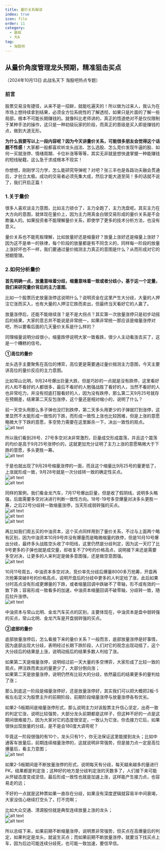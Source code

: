```yaml
---
title: 量价关系解读
index: true
icon: file
order: 11
category:
  - 基础
  - 大A
tag:
  - 淘股吧
---
```


## 从量价角度管理龙头预期，精准狙击买点  

（2024年10月13日 此战名天下 淘股吧热点专题）

### 前言  

股票交易没有捷径，从来不是一招鲜，就能吃遍天的！所以做为过来人，我认为在市场上想持续拿到结果，必须全方位系统性的了解透彻，如果只是片面的了解一些局部，根本不可能长期赚钱的。就像科比老师讲的，真正的悟道绝对不是仅仅限制于某种手法的操作，这只是一种初级玩家的阶段，而真正的晋级是买入即是赚钱的点，做到大道无形。  

**为什么我要写以上一段内容呢？因为今天讲量价关系，可能很多朋友会觉得这个话题不性感**！大家都一般都喜欢听龙头战法、怎么选股、怎么竞价发现牛逼的股、如何一买就涨停、情绪周期、卡位补涨等等等，其实无非就是想快速掌握一种能赚钱的短线秘籍，这么急于求成根本不现实！  

你想想，刚刚学习力学，怎么能研究导弹呢？对吧？张三丰也是各路功夫融会贯通后，才创立太极。成功的交易者必须先集大成，然后才能大道至简！多的话就不说了，我们开启正篇！  

### 1.关于量价  

很多人喜欢谈主力意图，比如主力锁仓了，主力全跑了，主力洗盘呢。其实主力在大方向的意图，就体现在量价上，因为主力用真金白银交易形成的量价关系是不会欺骗人的。如果投资者不能理解量价关系，即使学了更多的技术分析方法，也没有意义。  

量价关系也不能死板理解，比如放量好还是缩量好？放量上涨好还是缩量上涨好？因为这不是单一的铁律，每个阶段的放量都是有不同含义的，同样每一阶段的放量上涨好坏也不一样，我们要通过量价揣测主力真正的意图是什么？从而形成对它的预期管理。  

### 2.如何分析量价  

**首先明确一点，放量意味着分歧，缩量意味着一致或者分歧小，基于这一个定量，我们来研究量价背后的主力意图**。  

比如一个股票历史放量涨停这说明什么？说明资金在这里产生大分歧，大量的人押注它涨而买入，也有大量的人押注它跌而卖出，但最终当天看好它的人赢了。  

放量涨停后，还能不能继续涨？是不是大拐点？其实第一次放量涨停只是初步动摇后的结果，大家的意志并不能说是非常统一，如果非常统一那应该是缩量涨停对吧，所以要看后面的几天量价关系是什么样的？  

同理缩量说明分歧很小，缩量跌停说明大家一致看跌，很少人主动看涨去买了，这是一个糟糕的信号。  

**①高位的量价**  

龙头选手主要聚焦在高位的博弈，高位更是需要通过量价揣测主力意图，今天主要讲高位的量价反应的主力意图。  

比如常山北明，9月24号爆出巨量大跌，但是巧妙的一点就是没有跌停，这里看好的人和不看好的人都很多，最后不看好的人勉强战胜了看好的人，当然不看好的人也非常吃力，并没有彻底打服看好的人，因为没有跌停，那么第二天9月25号就存在预期差，结果第二天反包涨停，这个量还是相对缩小的，说明了什么？  

前一天空头用那么多子弹也没打到跌停，第二天多头用更少的子弹就打到涨停，这里显然不太能形成一致性的下跌，而形成一致性上涨也比较困难，但是上涨的意愿略微大于下跌的意愿，多空势力需要在这里厮杀一下，决出一致性的观点。  
![alt text](640.jpg)  

所以我们看到26号、27号多空对决非常激烈，巨量成交形成震荡，并且这个震荡的均价是高于9月25号涨停价的，这就更加充分证明了主力上涨的意愿略微大于下跌的意愿，多头更胜一筹。  
![alt text](640-1.jpg)  

于是也就出现了9月28号缩量涨停的一面，而且这个缩量比9月25号的量更低了，上涨就形成一致，9月28号就是一次分歧转一致的确定性买点。  
![alt text](640-2.jpg)  
![alt text](640-3.jpg)  

同样的案例，我们看金龙汽车，7月17号爆出巨量，但是收了假阴线，说明多头略强，后面需要多空对决进行判断一致性方向。18号-19号多空爆量对决多头更胜一筹，之后22号分歧转一致缩量涨停，当天形成弱转强的买点。  
![alt text](640-4.jpg)  
![alt text](640-5.jpg)  
![alt text](640-6.jpg)  

再比如我们周五买的中油资本，这个买点同样用到了量价关系，不过与上面两个略有区别，因为中油资本10月9号并没有爆量而是略微缩量的跌停，但是10月10号爆出分歧，最终多头战胜空头收了中阳线，这里仍然是分歧判定，因为这一天打了比9号更多的子弹也就是成交量，却收复不了9号的价格高点，说明接下来还是需要多空对决，让更多的人来判定是做多意图强，还是做空意图强。  
![alt text](640-7.jpg)  

10月11号周五，中油资本多空对决，竞价率先分歧后爆量8000多万抢筹，开盘再次抢筹突破8号的价格高点，说明开盘后的分歧中更多的人判定给了涨，此后如果分时高点没有形成更爆量的下跌，或者缩量回调中跌破不了零轴，形不成有效的一致下跌；容易形成一致看多的加速，中油资本缩量回调不破零轴，分歧转一致，随后拉升涨停。  
![alt text](640-8.jpg)  

中油资本与常山北明、金龙汽车买点的区别，主要体现在，中油资本是盘中弱转强的买点，常山北明、金龙汽车是开盘弱转强的买点。  

**②底部的量价**  

底部放量涨停后，怎么看接下来的量价关系？一般而言，底部放量涨停是好事情，因为底部出现大分歧，表明经过长期下跌阶段，人们对它的观念出现动摇了，这个大分歧后的结果是上涨，说明动摇后的结果多数人判给了涨。  

如果第二天是缩量涨停，说明经过前一天大量的多空博弈，大家形成了比较一致的观点，押注跌而卖出的量更少了，大部分倒向涨；  
如果第二天是放量涨停，说明仍然有比较大的分歧，依然最后的结果更多的量判给了涨；  

那么到底这一阶段是缩量涨停好，还是放量涨停好，其实我们可以把大概把2板-5板左右定义为股票主升的前期阶段，前期阶段缩量涨停与放量涨停各有优劣。  

如果2-5板期间是缩量涨停形式，那么说明主力对该股票主升信心坚定，出奇一致的判定它涨，说明比较强势，大部分龙头前期都是这样子，但这种不好的一点是这期间很难接力，因为大家对它的态度很坚定，一致认为它涨，你去接力它后，如果很快出现放量的分歧，是不是会180度大调弯呢？  

毕竟这一阶段很强的有10个，龙头只有1个，你无法保证这里能接到龙头；比如中通客车放量后，前期连续缩量涨停的，这就说明非常强势，但是接力点一定是高位爆量后，看主力意图；  
![alt text](640-9.jpg)  

如果2-5板期间是不断放量涨停的形式，说明每天有分歧，每天越来越多的量进行PK，结果都是判定涨；这种好的地方是分歧判定涨的天数多了，人们接下来可能从怀疑态度变成坚信，最后形成一致性也就是加速上涨，这样能产生接力点，也容易走的远；  

不好的一点就是这种票如果一直存在分歧，如果没有深度逻辑就容易半中间衰竭，大家没信心继续打空头了，打不完啊；  

比如大众交通、清源股份就是典型连续放量上涨的龙头；  
![alt text](640-10.jpg)  
![alt text](640-11.jpg)  

所以总结下来，如果前期不断缩量涨停，说明票非常强势，但买点在高爆量后的判定，如果判定是龙头，就诞生买点；而如果前期不断放量涨停，就要当下找买点上车，因为后边可能连续分歧死，也可能一致加速，要信早信。  
